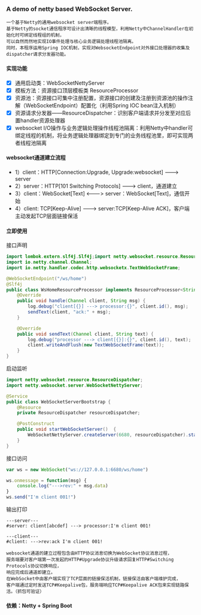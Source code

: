 ### A demo of netty based WebSocket Server.
```
一个基于Netty的通用websocket server端程序。
基于Netty的socket通信程序可设计出清晰的线程模型，利用Netty中ChannelHandler在初始化时可绑定线程组的机制，
可以自然而然地实现IO事件处理与核心业务逻辑处理线程池隔离。
同时，本程序运用Spring IOC机制，实现对WebsocketEndpoint对外接口处理器的收集及dispatcher请求分发器功能。
```
#### 实现功能

* [x] 通用启动类：WebSocketNettyServer
* [x] 模板方法：资源接口顶层模板类 ResourceProcessor
* [x] 资源池：资源接口可集中注册配置，资源接口的创建及注册到资源池的操作注解（WebSocketEndpoint）配置化（利用Spring IOC bean注入机制）
* [x] 资源请求分发器——ResourceDispatcher：识别客户端请求并分发至对应后置handler资源处理器
* [x] websocket I/O操作与业务逻辑处理操作线程池隔离：利用Netty中handler可绑定线程的机制，将业务逻辑处理器绑定到专门的业务线程池里，即可实现两者线程池隔离

#### websocket通道建立流程

* 1）client：HTTP[Connection:Upgrade, Upgrade:websocket] ---> server
* 2）server：HTTP[101 Switching Protocols] ---> client，通道建立
* 3）client：WebSocket[Text] <---> server：WebSocket[Text]，通信开始
* 4）client: TCP[Keep-Alive] ---> server:TCP[Keep-Alive ACK]，客户端主动发起TCP层面链接保活

#### 立即使用
接口声明
```java
import lombok.extern.slf4j.Slf4j;import netty.websocket.resource.ResourceProcessor;
import io.netty.channel.Channel;
import io.netty.handler.codec.http.websocketx.TextWebSocketFrame;

@WebSocketEndpoint("/ws/home")
@Slf4j
public class WsHomeResourceProcessor implements ResourceProcessor<String> {
    @Override
    public void handle(Channel client, String msg) {
        log.debug("client[{}] ---> processor:{}", client.id(), msg);
        sendText(client, "ack:" + msg);
    }

    @Override
    public void sendText(Channel client, String text) {
        log.debug("processor ---> client[{}]:{}", client.id(), text);
        client.writeAndFlush(new TextWebSocketFrame(text));
    }
}
```
启动监听
```java
import netty.websocket.resource.ResourceDispatcher;
import netty.websocket.server.WebSocketNettyServer;

@Service
public class WebSocketServerBootstrap {
    @Resource
    private ResourceDispatcher resourceDispatcher;

    @PostConstruct
    public void startWebSocketServer()  {
        WebSocketNettyServer.createServer(6680, resourceDispatcher).start();
    }
}
```
接口访问
```javascript
var ws = new WebSocket("ws://127.0.0.1:6680/ws/home")

ws.onmessage = function(msg) {
    console.log("--->rev:" + msg.data)
}
ws.send("I'm client 001!")
```
输出打印
```shell script
---server---
#server: client[abcdef] ---> processor:I'm client 001!

---client---
#client: --->rev:ack I'm client 001!
```
```
websocket通道的建立过程包含由HTTP协议消息切换为WebSocket协议消息过程，
服务端要对客户端第一次发起的HTTP#Upgrade协议升级请求回复HTTP#Switching Protocols协议切换响应，
响应完成后通道即建立。
在WebSocket中由客户端实现了TCP层面的链接保活机制，链接保活由客户端维护完成，
客户端通过定时发送TCP#Keepalive包，服务端响应TCP#Keepalive ACK包来实现链路保活。（抓包可验证）
```
#### 依赖：Netty + Spring Boot
